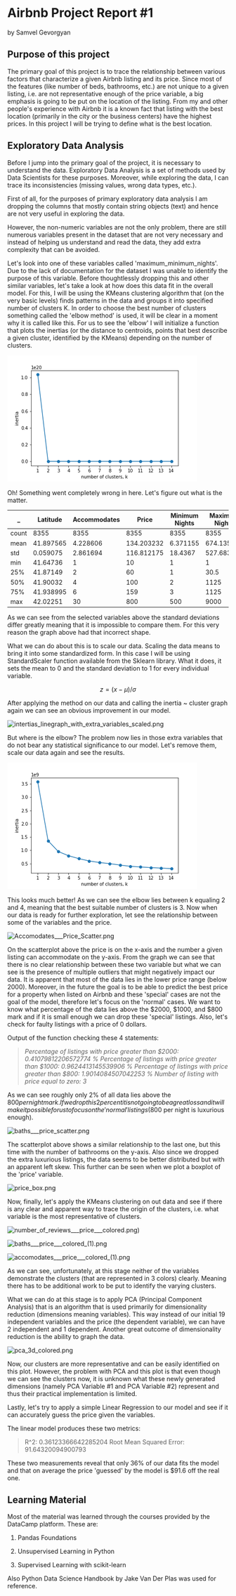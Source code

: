 # Airbnb Project Report #1

by Samvel Gevorgyan 

## Purpose of this project

The primary goal of this project is to trace the relationship between various factors that characterize a given Airbnb listing and its price. Since most of the features (like number of beds, bathrooms, etc.) are not unique to a given listing, i.e. are not representative enough of the price variable, a big emphasis is going to be put on the location of the listing. From my and other people's experience with Airbnb it is a known fact that listing with the best location (primarily in the city or the business centers) have the highest prices. In this project I will be trying to define what is the best location. 

## Exploratory Data Analysis

Before I jump into the primary goal of the project, it is necessary to understand the data. Exploratory Data Analysis is a set of methods used by Data Scientists for these purposes. Moreover, while exploring the data, I can trace its inconsistencies (missing values, wrong data types, etc.). 

First of all, for the purposes of primary exploratory data analysis I am dropping the columns that mostly contain string objects (text) and hence are not very useful in exploring the data. 

However, the non-numeric variables are not the only problem, there are still numerous variables present in the dataset that are not very necessary and instead of helping us understand and read the data, they add extra complexity that can be avoided. 

Let's look into one of these variables called 'maximum_minimum_nights'. Due to the lack of documentation for the dataset I was unable to identify the purpose of this variable. Before thoughtlessly dropping this and other similar variables, let's take a look at how does this data fit in the overall model. For this, I will be using the KMeans clustering algorithm that (on the very basic levels) finds patterns in the data and groups it into specified number of clusters K. In order to choose the best number of clusters something called the 'elbow method' is used, it will be clear in a moment why it is called like this. For us to see the 'elbow' I will initialize a function that plots the inertias (or the distance to centroids, points that best describe a given cluster, identified by the KMeans) depending on the number of clusters. 

![intertias_linegraph_with_extra_variables.png](Images/report_1/intertias_linegraph_with_extra_variables.png) 

Oh! Something went completely wrong in here. Let's figure out what is the matter. 

_ | Latitude | Accommodates | Price | Minimum Nights | Maximum Nights | Availability_30 
------------ | ------------- | ------------- | ------------- | ------------- | ------------- | ------------- 
count |	8355 | 8355 |	8355 |	8355 |	8355 | 8355 
mean | 41.897565 | 	4.228606 | 134.203232 |	6.371155 | 674.135248 |	17.29599
std	| 0.059075 |	2.861694 |	116.812175 |	18.4367 |	527.683597 |	12.951869
min |	41.64736 |	1	| 10 |	1 |	1 |	0
25% |	41.87149 |	2	| 60 | 1 | 30.5 |	0
50% |	41.90032 |	4 |	100 |	2 |	1125 |	23
75% |	41.938995 |	6 |	159 |	3 |	1125 |	30
max |	42.02251 | 30 |	800 |	500 |	9000 | 30

As we can see from the selected variables above the standard deviations differ greatly meaning that it is impossible to compare them. For this very reason the graph above had that incorrect shape. 

What we can do about this is to scale our data. Scaling the data means to bring it into some standardized form. In this case I will be using StandardScaler function available from the Sklearn library. What it does, it sets the mean to 0 and the standard deviation to 1 for every individual variable. 

$$z = (x - \mu) / \sigma  $$

After applying the method on our data and calling the inertia ~ cluster graph again we can see an obvious improvement in our model.

![intertias_linegraph_with_extra_variables_scaled.png](Images/report_1/intertias_linegraph_with_extra_variables_scaled.png)

But where is the elbow? The problem now lies in those extra variables that do not bear any statistical significance to our model. Let's remove them, scale our data again and see the results. 

![inertias_linegraph_(1).png](Images/report_1/inertias_linegraph_(1).png)

This looks much better! As we can see the elbow lies between k equaling 2 and 4, meaning that the best suitable number of clusters is 3. Now when our data is ready for further exploration, let see the relationship between some of the variables and the price. 

![Accomodates___Price_Scatter.png](/Images/report_1/Accomodates___Price_Scatter.png)

On the scatterplot above the price is on the x-axis and the number a given listing can accommodate on the y-axis. From the graph we can see that there is no clear relationship between these two variable but what we can see is the presence of multiple outliers that might negatively impact our data. It is apparent that most of the data lies in the lower price range (below 2000). Moreover, in the future the goal is to be able to predict the best price for a property when listed on Airbnb and these 'special' cases are not the goal of the model, therefore let's focus on the 'normal' cases. We want to know what percentage of the data lies above the $2000, $1000, and $800 mark and if it is small enough we can drop these 'special' listings. Also, let's check for faulty listings with a price of 0 dollars. 

Output of the function checking these 4 statements:

> *Percentage of listings with price greater than $2000: 0.41079812206572774 %
Percentage of listings with price greater than $1000: 0.9624413145539906 %
Percentage of listings with price greater than $800: 1.9014084507042253 %
Number of listing with price equal to zero: 3*

As we can see roughly only 2% of all data lies above the $800 per night mark. If we drop this 2 percent it is not going to be a great loss and it will make it possible for us to focus on the 'normal' listings ($800 per night is luxurious enough). 

![baths___price_scatter.png](/Images/report_1/baths___price_scatter.png)

The scatterplot above shows a similar relationship to the last one, but this time with the number of bathrooms on the y-axis. Also since we dropped the extra luxurious listings, the data seems to be better distributed but with an apparent left skew. This further can be seen when we plot a boxplot of the 'price' variable. 

![price_box.png](/Images/report_1/price_box.png)

Now, finally, let's apply the KMeans clustering on out data and see if there is any clear and apparent way to trace the origin of the clusters, i.e. what variable is the most representative of clusters. 

![number_of_reviews___price___colored.png](/Images/report_1/number_of_reviews___price___colored.png))

![baths___price___colored_(1).png](/Images/report_1/baths___price___colored_(1).png)

![accomodates___price___colored_(1).png](/Images/report_1/accomodates___price___colored_(1).png)

As we can see, unfortunately, at this stage neither of the variables demonstrate the clusters (that are represented in 3 colors) clearly. Meaning there has to be additional work to be put to identify the varying clusters. 

What we can do at this stage is to apply PCA (Principal Component Analysis) that is an algorithm that is used primarily for dimensionality reduction (dimensions meaning variables). This way instead of our initial 19 independent variables and the price (the dependent variable), we can have 2 independent and 1 dependent. Another great outcome of dimensionality reduction is the ability to graph the data. 

![pca_3d_colored.png](/Images/report_1/pca_3d_colored.png)

Now, our clusters are more representative and can be easily identified on this plot. However, the problem with PCA and this plot is that even though we can see the clusters now, it is unknown what these newly generated dimensions (namely PCA Variable #1 and PCA Variable #2) represent and thus their practical implementation is limited. 

Lastly, let's try to apply a simple Linear Regression to our model and see if it can accurately guess the price given the variables. 

The linear model produces these two metrics:

> R^2: 0.36123366642285204
Root Mean Squared Error: 91.64320094900793

These two measurements reveal that only 36% of our data fits the model and that on average the price 'guessed' by the model is $91.6 off the real one. 

## Learning Material

Most of the material was learned through the courses provided by the DataCamp platform. These are: 

1) Pandas Foundations 

2) Unsupervised Learning in Python

3) Supervised Learning with scikit-learn 

Also Python Data Science Handbook by Jake Van Der Plas was used for reference.

